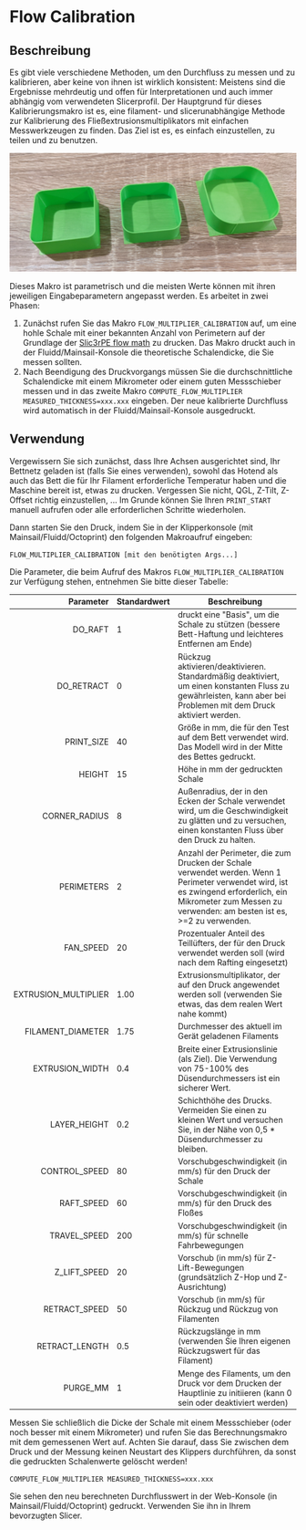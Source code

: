 # Flow Calibration

## Beschreibung

Es gibt viele verschiedene Methoden, um den Durchfluss zu messen und zu kalibrieren, aber keine von ihnen ist wirklich konsistent: Meistens sind die Ergebnisse mehrdeutig und offen für Interpretationen und auch immer abhängig vom verwendeten Slicerprofil. Der Hauptgrund für dieses Kalibrierungsmakro ist es, eine filament- und slicerunabhängige Methode zur Kalibrierung des Fließextrusionsmultiplikators mit einfachen Messwerkzeugen zu finden. Das Ziel ist es, es einfach einzustellen, zu teilen und zu benutzen.

![flow_calibration.png](./../images/flow_calibration.png)

Dieses Makro ist parametrisch und die meisten Werte können mit ihren jeweiligen Eingabeparametern angepasst werden. Es arbeitet in zwei Phasen:
  1. Zunächst rufen Sie das Makro `FLOW_MULTIPLIER_CALIBRATION` auf, um eine hohle Schale mit einer bekannten Anzahl von Perimetern auf der Grundlage der [Slic3rPE flow math](https://manual.slic3r.org/advanced/flow-math) zu drucken. Das Makro druckt auch in der Fluidd/Mainsail-Konsole die theoretische Schalendicke, die Sie messen sollten.
  2. Nach Beendigung des Druckvorgangs müssen Sie die durchschnittliche Schalendicke mit einem Mikrometer oder einem guten Messschieber messen und in das zweite Makro `COMPUTE_FLOW_MULTIPLIER MEASURED_THICKNESS=xxx.xxx` eingeben. Der neue kalibrierte Durchfluss wird automatisch in der Fluidd/Mainsail-Konsole ausgedruckt.

## Verwendung

Vergewissern Sie sich zunächst, dass Ihre Achsen ausgerichtet sind, Ihr Bettnetz geladen ist (falls Sie eines verwenden), sowohl das Hotend als auch das Bett die für Ihr Filament erforderliche Temperatur haben und die Maschine bereit ist, etwas zu drucken. Vergessen Sie nicht, QGL, Z-Tilt, Z-Offset richtig einzustellen, ... Im Grunde können Sie Ihren `PRINT_START` manuell aufrufen oder alle erforderlichen Schritte wiederholen.

Dann starten Sie den Druck, indem Sie in der Klipperkonsole (mit Mainsail/Fluidd/Octoprint) den folgenden Makroaufruf eingeben:

```
FLOW_MULTIPLIER_CALIBRATION [mit den benötigten Args...]
```

Die Parameter, die beim Aufruf des Makros `FLOW_MULTIPLIER_CALIBRATION` zur Verfügung stehen, entnehmen Sie bitte dieser Tabelle:

| Parameter | Standardwert | Beschreibung |
|-----------:|---------------|-------------|
|DO_RAFT|1|                 druckt eine "Basis", um die Schale zu stützen (bessere Bett-Haftung und leichteres Entfernen am Ende)|
|DO_RETRACT|0|              Rückzug aktivieren/deaktivieren. Standardmäßig deaktiviert, um einen konstanten Fluss zu gewährleisten, kann aber bei Problemen mit dem Druck aktiviert werden.
|PRINT_SIZE|40|             Größe in mm, die für den Test auf dem Bett verwendet wird. Das Modell wird in der Mitte des Bettes gedruckt.
|HEIGHT|15|                 Höhe in mm der gedruckten Schale
|CORNER_RADIUS|8|           Außenradius, der in den Ecken der Schale verwendet wird, um die Geschwindigkeit zu glätten und zu versuchen, einen konstanten Fluss über den Druck zu halten.
|PERIMETERS|2|              Anzahl der Perimeter, die zum Drucken der Schale verwendet werden. Wenn 1 Perimeter verwendet wird, ist es zwingend erforderlich, ein Mikrometer zum Messen zu verwenden: am besten ist es, >=2 zu verwenden.
|FAN_SPEED|20|              Prozentualer Anteil des Teillüfters, der für den Druck verwendet werden soll (wird nach dem Rafting eingesetzt)|
|EXTRUSION_MULTIPLIER|1.00| Extrusionsmultiplikator, der auf den Druck angewendet werden soll (verwenden Sie etwas, das dem realen Wert nahe kommt)|
|FILAMENT_DIAMETER|1.75|    Durchmesser des aktuell im Gerät geladenen Filaments
|EXTRUSION_WIDTH|0.4|       Breite einer Extrusionslinie (als Ziel). Die Verwendung von 75-100% des Düsendurchmessers ist ein sicherer Wert.
|LAYER_HEIGHT|0.2|          Schichthöhe des Drucks. Vermeiden Sie einen zu kleinen Wert und versuchen Sie, in der Nähe von 0,5 * Düsendurchmesser zu bleiben.
|CONTROL_SPEED|80|          Vorschubgeschwindigkeit (in mm/s) für den Druck der Schale|
|RAFT_SPEED|60|             Vorschubgeschwindigkeit (in mm/s) für den Druck des Floßes
|TRAVEL_SPEED|200|          Vorschubgeschwindigkeit (in mm/s) für schnelle Fahrbewegungen
|Z_LIFT_SPEED|20|           Vorschub (in mm/s) für Z-Lift-Bewegungen (grundsätzlich Z-Hop und Z-Ausrichtung)|
|RETRACT_SPEED|50|          Vorschub (in mm/s) für Rückzug und Rückzug von Filamenten
|RETRACT_LENGTH|0.5|        Rückzugslänge in mm (verwenden Sie Ihren eigenen Rückzugswert für das Filament)|
|PURGE_MM|1|                Menge des Filaments, um den Druck vor dem Drucken der Hauptlinie zu initiieren (kann 0 sein oder deaktiviert werden)|

Messen Sie schließlich die Dicke der Schale mit einem Messschieber (oder noch besser mit einem Mikrometer) und rufen Sie das Berechnungsmakro mit dem gemessenen Wert auf. Achten Sie darauf, dass Sie zwischen dem Druck und der Messung keinen Neustart des Klippers durchführen, da sonst die gedruckten Schalenwerte gelöscht werden!

```
COMPUTE_FLOW_MULTIPLIER MEASURED_THICKNESS=xxx.xxx
```

Sie sehen den neu berechneten Durchflusswert in der Web-Konsole (in Mainsail/Fluidd/Octoprint) gedruckt. Verwenden Sie ihn in Ihrem bevorzugten Slicer.
